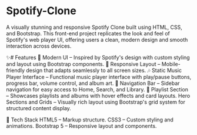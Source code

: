 # Spotify-Clone
A visually stunning and responsive Spotify Clone built using HTML, CSS, and Bootstrap. This front-end project replicates the look and feel of Spotify's web player UI, offering users a clean, modern design and smooth interaction across devices.

✨# Features
🎨 Modern UI – Inspired by Spotify's design with custom styling and layout using Bootstrap components.
📱 Responsive Layout – Mobile-friendly design that adapts seamlessly to all screen sizes.
🎶 Static Music Player Interface – Functional music player interface with play/pause buttons, progress bar, volume control, and album art.
🧭 Navigation Bar – Sidebar navigation for easy access to Home, Search, and Library.
📂 Playlist Section – Showcases playlists and albums with hover effects and card layouts.
Hero Sections and Grids – Visually rich layout using Bootstrap's grid system for structured content display.

🚀 Tech Stack
HTML5 – Markup structure.
CSS3 – Custom styling and animations.
Bootstrap 5 – Responsive layout and components.
